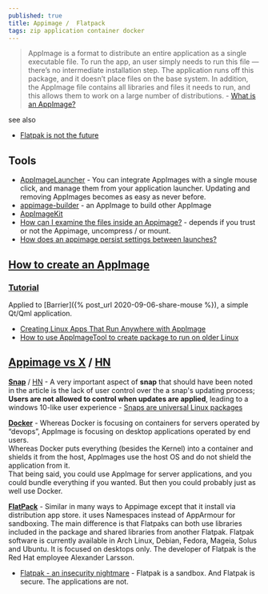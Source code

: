 ```yaml
---
published: true
title: Appimage /  Flatpack
tags: zip application container docker
---
```

> AppImage is a format to distribute an entire application as a single executable file. To run the app, an user simply needs to run this file — there’s no intermediate installation step. The application runs off this package, and it doesn’t place files on the base system. In addition, the AppImage file contains all libraries and files it needs to run, and this allows them to work on a large number of distributions. - [What is an AppImage?](https://www.booleanworld.com/creating-linux-apps-run-anywhere-appimage/)

see also
- [	Flatpak is not the future](https://news.ycombinator.com/item?id=37210397) 

## Tools
- [AppImageLauncher](https://github.com/TheAssassin/AppImageLauncher) - You can integrate AppImages with a single mouse click, and manage them from your application launcher. Updating and removing AppImages becomes as easy as never before.
- [appimage-builder](https://appimage-builder.readthedocs.io/en/latest/intro/install.html) - an AppImage to build other AppImage
- [AppImageKit](https://github.com/AppImage/AppImageKit)
- [How can I examine the files inside an Appimage?](https://askubuntu.com/a/1231605/523012) - depends if you trust or not the Appimage, uncompress / or mount.
- [How does an appimage persist settings between launches?](https://askubuntu.com/questions/1009888/how-does-an-appimage-persist-settings-between-launches)

## [How to create an AppImage](https://docs.appimage.org/packaging-guide/index.html#packaging-guide)

### [Tutorial](https://appimage-builder.readthedocs.io/en/latest/intro/tutorial.html)

Applied to [Barrier]({% post_url 2020-09-06-share-mouse %}),  a simple Qt/Qml application.

- [Creating Linux Apps That Run Anywhere with AppImage](https://www.booleanworld.com/creating-linux-apps-run-anywhere-appimage/)
- [How to use AppImageTool to create package to run on older Linux](https://stackoverflow.com/questions/64564820/how-to-use-appimagetool-to-create-package-to-run-on-older-linux)

## [Appimage vs X](https://github.com/AppImage/AppImageKit/wiki/Similar-projects#comparison) / [HN](https://news.ycombinator.com/item?id=18215176)

[**Snap**](https://forum.snapcraft.io/t/disabling-automatic-refresh-for-snap-from-store/707) / [HN](https://news.ycombinator.com/item?id=18216340) - A very important aspect of **snap** that should have been noted in the article is the lack of user control over the a snap's updating process; **Users are not allowed to control when updates are applied**, leading to a windows 10-like user experience - [Snaps are universal Linux packages](https://news.ycombinator.com/item?id=13557082)

[**Docker**](https://discourse.appimage.org/t/i-am-very-new-to-appimage-would-like-to-know-the-pros-and-cons-of-it-against-docker-images/336/2) - Whereas Docker is focusing on containers for servers operated by “devops”, AppImage is focusing on desktop applications operated by end users.  
Whereas Docker puts everything (besides the Kernel) into a container and shields it from the host, AppImages use the host OS and do not shield the application from it.  
That being said, you could use AppImage for server applications, and you could bundle everything if you wanted. But then you could probably just as well use Docker.

[**FlatPack**](https://askubuntu.com/questions/866511/what-are-the-differences-between-snaps-appimage-flatpak-and-others/1009061#1009061) - Similar in many ways to Appimage except that it install via distribution app store. it uses Namespaces instead of AppArmour for sandboxing. The main difference is that Flatpaks can both use libraries included in the package and shared libraries from another Flatpak. Flatpak software is currently available in Arch Linux, Debian, Fedora, Mageia, Solus and Ubuntu. It is focused on desktops only. The developer of Flatpak is the Red Hat employee Alexander Larsson.
- [Flatpak - an insecurity nightmare](https://orowith2os.gitlab.io/posts/Flatpak-an-insecurity-nightmare/) - Flatpak is a sandbox. And Flatpak is secure. The applications are not.
